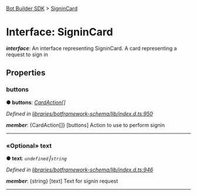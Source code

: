 [Bot Builder SDK](../README.md) > [SigninCard](../interfaces/botbuilder.signincard.md)



# Interface: SigninCard

*__interface__*: An interface representing SigninCard. A card representing a request to sign in



## Properties
<a id="buttons"></a>

###  buttons

**●  buttons**:  *[CardAction](botbuilder.cardaction.md)[]* 

*Defined in [libraries/botframework-schema/lib/index.d.ts:950](https://github.com/Microsoft/botbuilder-js/blob/99f6a4a/libraries/botframework-schema/lib/index.d.ts#L950)*


*__member__*: {CardAction[]} [buttons] Action to use to perform signin





___

<a id="text"></a>

### «Optional» text

**●  text**:  *`undefined`⎮`string`* 

*Defined in [libraries/botframework-schema/lib/index.d.ts:946](https://github.com/Microsoft/botbuilder-js/blob/99f6a4a/libraries/botframework-schema/lib/index.d.ts#L946)*


*__member__*: {string} [text] Text for signin request





___


